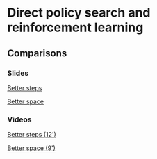 # Direct policy search and reinforcement learning

## Comparisons

### Slides

[Better steps](https://master-dac.isir.upmc.fr/rl/better_steps.pdf)

[Better space](https://master-dac.isir.upmc.fr/rl/better_space.pdf)

### Videos

[Better steps (12')](https://www.youtube.com/watch?v=9uvb4xKwLsk)

[Better space (9')](https://www.youtube.com/watch?v=-eoSZq82Yus)